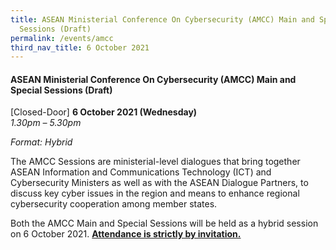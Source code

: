 ```yaml
---
title: ASEAN Ministerial Conference On Cybersecurity (AMCC) Main and Special
  Sessions (Draft)
permalink: /events/amcc
third_nav_title: 6 October 2021
---
```

#### **ASEAN Ministerial Conference On Cybersecurity (AMCC) Main and Special Sessions (Draft)**

[Closed-Door]
**6 October 2021 (Wednesday)**  
*1.30pm – 5.30pm*

*Format: Hybrid*

The AMCC Sessions are ministerial-level dialogues that bring together ASEAN Information and Communications Technology (ICT) and Cybersecurity Ministers as well as with the ASEAN Dialogue Partners, to discuss key cyber issues in the region and means to enhance regional cybersecurity cooperation among member states.

Both the AMCC Main and Special Sessions will be held as a hybrid session on 6 October 2021. **<u>Attendance is strictly by invitation.</u>**